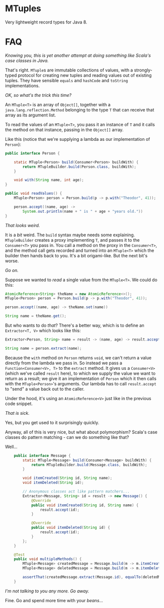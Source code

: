 MTuples
=======

Very lightweight record types for Java 8.

FAQ
===

_Knowing you, this is yet another attempt at doing something like Scala's case classes in Java._

That's right. `MTuple`s are immutable collections of values, with a strongly-typed protocol for creating new tuples and reading values out of existing tuples. They have sensible `equals` and `hashCode` and `toString` implementations.

_OK, so what's the trick this time?_

An `MTuple<T>` is an array of `Object[]`, together with a `java.lang.reflection.Method` belonging to the type `T` that can receive that array as its argument list.

To read the values of an `MTuple<T>`, you pass it an instance of `T` and it calls the method on that instance, passing in the `Object[]` array.

Like this (notice that we're supplying a lambda as our implementation of `Person`):

```java
public interface Person {

    static MTuple<Person> build(Consumer<Person> buildWith) {
        return MTupleBuilder.build(Person.class, buildWith);
    }

    void with(String name, int age);
}

public void readValues() {
    MTuple<Person> person = Person.build(p -> p.with("Theodor", 41));

    person.accept((name, age) ->
        System.out.println(name + " is " + age + "years old."))
}
```

_That looks weird._

It is a _bit_ weird. The `build` syntax maybe needs some explaining. `MTupleBuilder` creates a proxy implementing `T`, and passes it to the `Consumer<T>` you pass in. You call a method on the proxy in the `Consumer<T>`, and the method call gets recorded and turned into an `MTuple<T>` which the builder then hands back to you. It's a bit origami-like. But the next bit's worse.

_Go on._

Suppose we wanted to _read_ a single value from the `MTuple<T>`. We could do this:

```java
AtomicReference<String> theName = new AtomicReference<>();
MTuple<Person> person = Person.build(p -> p.with("Theodor", 41));

person.accept((name, age) -> theName.set(name))

String name = theName.get();
```

But who wants to do _that_? There's a better way, which is to define an `Extractor<T, V>` which looks like this:

```java
Extractor<Person, String> name = result -> (name, age) -> result.accept(name);

String name = person.extract(name);
```

Because the `with` method on `Person` returns `void`, we can't return a value directly from the lambda we pass in. So instead we pass a `Function<Consumer<V>, T>` to the `extract` method. It gives us a `Consumer<V>` (which we've called `result` here), to which we supply the value we want to return as a result; we give it an implementation of `Person` which it then calls with the `MTuple<Person>`'s arguments. Our lambda has to call `result.accept` to "send" a value back out to the caller.

Under the hood, it's using an `AtomicReference<V>` just like in the previous code snippet.

_That is sick._

Yes, but you get used to it surprisingly quickly.

Anyway, all of this is very nice, but what about polymorphism? Scala's case classes do pattern matching - can we do something like that?

Well...

```java
    public interface Message {
        static MTuple<Message> build(Consumer<Message> buildWith) {
            return MTupleBuilder.build(Message.class, buildWith);
        }

        void itemCreated(String id, String name);
        void itemDeleted(String id);

        // Anonymous classes act like pattern matchers...
        Extractor<Message, String> id = result -> new Message() {
            @Override
            public void itemCreated(String id, String name) {
                result.accept(id);
            }

            @Override
            public void itemDeleted(String id) {
                result.accept(id);
            }
        };
    }

    @Test
    public void multipleMethods() {
        MTuple<Message> createdMessage = Message.build(m -> m.itemCreated("123", "Foo"));
        MTuple<Message> deletedMessage = Message.build(m -> m.itemDeleted("123"));

        assertThat(createdMessage.extract(Message.id), equalTo(deletedMessage.extract(Message.id)));
    }
```

_I'm not talking to you any more. Go away._

Fine. Go and spend more time with your _beans_...
